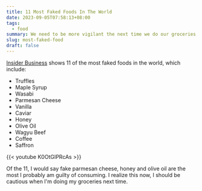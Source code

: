 ```yaml
---
title: 11 Most Faked Foods In The World
date: 2023-09-05T07:58:13+08:00
tags:
  - food
summary: We need to be more vigilant the next time we do our groceries.
slug: most-faked-food
draft: false
---
```


[Insider Business](https://www.youtube.com/watch?v=K0OtGIPRcAs) shows 11 of the most faked foods in the world, which include:
- Truffles
- Maple Syrup
- Wasabi
- Parmesan Cheese
- Vanilla
- Caviar
- Honey
- Olive Oil
- Wagyu Beef
- Coffee
- Saffron

{{< youtube K0OtGIPRcAs >}}

Of the 11, I would say fake parmesan cheese, honey and olive oil are the most I probably am guilty of consuming. I realize this now, I should be cautious when I'm doing my groceries next time.
